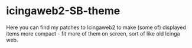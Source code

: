 # icingaweb2-SB-theme

Here you can find my patches to Icingaweb2 to make (some of) displayed items more compact - fit more of them on screen, sort of like old Icinga web.

